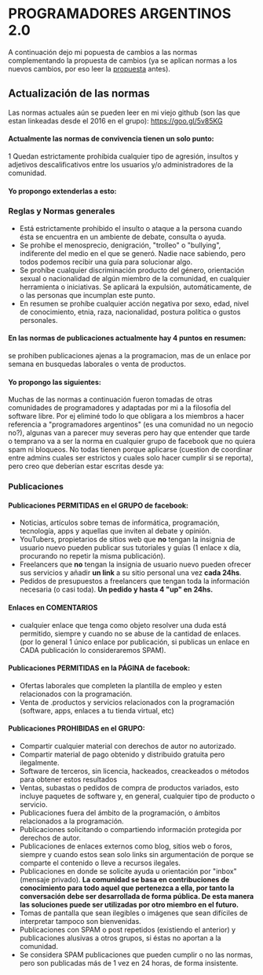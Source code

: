 # PROGRAMADORES ARGENTINOS 2.0

A continuación dejo mi popuesta de cambios a las normas complementando la propuesta de cambios (ya se aplican normas a los nuevos cambios, por eso leer la [propuesta](https://github.com/devthnote/programadores-argentinos/blob/main/DOCS/propuesta_CAMBIOS.md#programadores-argentinos-20) antes).

## Actualización de las normas
Las normas actuales aún se pueden leer en mi viejo github (son las que estan linkeadas desde el 2016 en el grupo): 
https://goo.gl/5v85KG


#### Actualmente las normas de convivencia tienen un solo punto:

1 Quedan estrictamente prohibida cualquier tipo de agresión, insultos y adjetivos descalificativos entre los usuarios y/o administradores de la comunidad.

#### Yo propongo extenderlas a esto:

### Reglas y Normas generales

* Está estrictamente prohibido el insulto o ataque a la persona cuando ésta se encuentra en un ambiente de debate, consulta o ayuda. 
* Se prohíbe el menosprecio, denigración, "trolleo" o "bullying", indiferente del medio en el que se generó. Nadie nace sabiendo, pero todos podemos recibir una guía para solucionar algo.
* Se prohíbe cualquier discriminación producto del género, orientación sexual o nacionalidad de algún miembro de la comunidad, en cualquier herramienta o iniciativas. Se aplicará la expulsión, automáticamente, de o las personas que incumplan este punto.
* En resumen se prohíbe cualquier acción negativa por sexo, edad, nivel de conocimiento, etnia, raza, nacionalidad, postura política o gustos personales.

#### En las normas de publicaciones actualmente hay 4 puntos en resumen:

se prohiben publicaciones ajenas a la programacion, mas de un enlace por semana en busquedas laborales o venta de productos.

#### Yo propongo las siguientes:

Muchas de las normas a continuación fueron tomadas de otras comunidades de programadores y adaptadas por mi a la filosofía del software libre.
Por ej eliminé todo lo que obligara a los miembros a hacer referencia a "programadores argentinos" (es una comunidad no un negocio no?), algunas van a parecer muy severas pero hay que entender que tarde o temprano va a ser la norma en cualquier grupo de facebook que no quiera spam ni bloqueos. No todas tienen porque aplicarse (cuestion de coordinar entre admins cuales ser estrictos y cuales solo hacer cumplir si se reporta), pero creo que deberían estar escritas desde ya:

### Publicaciones

#### Publicaciones PERMITIDAS en el GRUPO de facebook:
* Noticias, artículos sobre temas de informática, programación, tecnología, apps y aquellas que inviten al debate y opinión.
* YouTubers, propietarios de sitios web que **no** tengan la insignia de usuario nuevo pueden publicar sus tutoriales y guías (1 enlace x día, procurando no repetir la misma publicación).
* Freelancers que **no** tengan la insignia de usuario nuevo pueden ofrecer sus servicios y añadir **un link** a su sitio personal una vez **cada 24hs**.
* Pedidos de presupuestos a freelancers que tengan toda la información necesaria (o casi toda). **Un pedido y hasta 4 "up" en 24hs.**

#### Enlaces en COMENTARIOS
* cualquier enlace que tenga como objeto resolver una duda está permitido, siempre y cuando no se abuse de la cantidad de enlaces. (por lo general 1 único enlace por publicación, si publicas un enlace en CADA publicación lo consideraremos SPAM).

#### Publicaciones PERMITIDAS en la PÁGINA de facebook:
* Ofertas laborales que completen la plantilla de empleo y esten relacionados con la programación.
* Venta de .productos y servicios relacionados con la programación (software, apps, enlaces a tu tienda virtual, etc)

#### Publicaciones PROHIBIDAS en el GRUPO:

* Compartir cualquier material con derechos de autor no autorizado.
* Compartir material de pago obtenido y distribuido gratuita pero ilegalmente.
* Software de terceros, sin licencia, hackeados, creackeados o métodos para obtener estos resultados
* Ventas, subastas o pedidos de compra de productos variados, esto incluye paquetes de software y, en general, cualquier tipo de producto o servicio.
* Publicaciones fuera del ámbito de la programación, o ámbitos relacionados a la programación.
* Publicaciones solicitando o compartiendo información protegida por derechos de autor.
* Publicaciones de enlaces externos como blog, sitios web o foros, siempre y cuando estos sean solo links sin argumentación de porque se comparte el contenido o lleve a recursos ilegales.
* Publicaciones en donde se solicite ayuda u orientación por "inbox" (mensaje privado). **La comunidad se basa en contribuciones de conocimiento para todo aquel que pertenezca a ella, por tanto la conversación debe ser desarrollada de forma pública. De esta manera las soluciones puede ser utilizadas por otro miembro en el futuro.**
* Tomas de pantalla que sean ilegibles o imágenes que sean difíciles de interpretar tampoco son bienvenidas.
* Publicaciones con SPAM o post repetidos (existiendo el anterior) y publicaciones alusivas a otros grupos, si éstas no aportan a la comunidad.
* Se considera SPAM publicaciones que pueden cumplir o no las normas, pero son publicadas más de 1 vez en 24 horas, de forma insistente.

